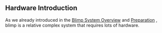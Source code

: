 

## Hardware Introduction 

As we already introduced in the [Blimp System Overview]() and [Preparation]() , blimp is a relative complex system that requires lots of hardware. 



